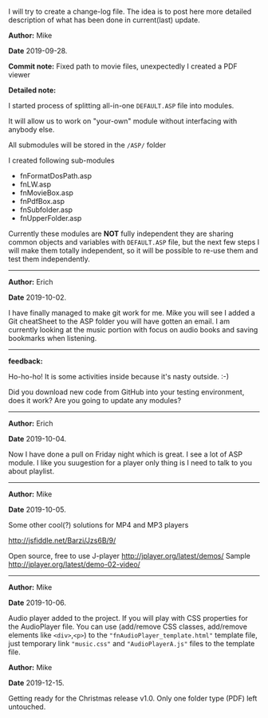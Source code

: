 I will try to create a change-log file.
The idea is to post here more detailed description of what has been done in current(last) update.

**Author:** Mike

**Date** 2019-09-28.

**Commit note:** Fixed path to movie files, unexpectedly I created a PDF viewer

**Detailed note:**

I started process of splitting all-in-one ```DEFAULT.ASP``` file into modules.


It will allow us to work on "your-own" module without interfacing with anybody else.

All submodules will be stored in the ```/ASP/``` folder

I created following sub-modules

- fnFormatDosPath.asp 
- fnLW.asp 
- fnMovieBox.asp 
- fnPdfBox.asp 
- fnSubfolder.asp 
- fnUpperFolder.asp

Currently these modules are **NOT** fully independent they are sharing common objects and variables with ```DEFAULT.ASP``` file, but the next few steps I will make them totally independent, so it will be possible to re-use them and test them independently.

------------
**Author:** Erich

**Date** 2019-10-02.

I have finally managed to make git work for me. Mike you will see I added a Git cheatSheet to the ASP folder you will have gotten an email.
I am currently looking at the music portion with focus on audio books and saving bookmarks when listening.

------------

**feedback:** 

Ho-ho-ho! It is some activities inside because it's nasty outside. :-)

Did you download new code from GitHub into your testing environment, does it work?
Are you going to update any modules?

------------

**Author:** Erich

**Date** 2019-10-04.

Now I have done a pull on Friday night which is great. I see a lot of ASP module. I like you suugestion for a player only thing is I need to talk to you
about playlist.

------------

**Author:** Mike

**Date** 2019-10-05.

Some other cool(?) solutions for MP4 and MP3 players

http://jsfiddle.net/Barzi/Jzs6B/9/

Open source, free to use J-player
http://jplayer.org/latest/demos/ Sample 
http://jplayer.org/latest/demo-02-video/

------------

**Author:** Mike

**Date** 2019-10-06.

Audio player added to the project. If you will play with CSS properties for the AudioPlayer file.
You can use (add/remove CSS classes, add/remove elements  like ```<div>```,```<p>```) to the ```"fnAudioPlayer_template.html"```
template file, just temporary link ```"music.css"``` and ```"AudioPlayerA.js"``` files to the template file.

**Author:** Mike

**Date** 2019-12-15.

Getting ready for the Christmas release v1.0.
Only one folder type (PDF) left untouched.
